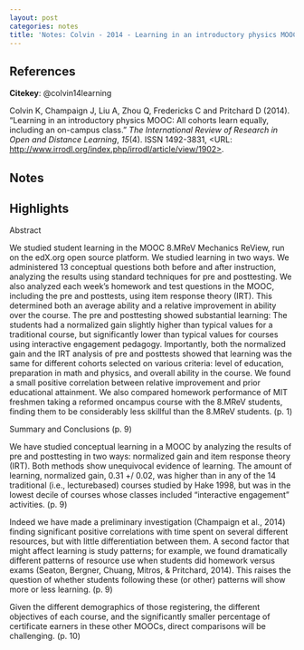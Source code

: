 ```yaml
---
layout: post
categories: notes
title: 'Notes: Colvin - 2014 - Learning in an introductory physics MOOC: All cohorts learn equally, including an on-campus class'
---
```


## References

**Citekey**: @colvin14learning

Colvin K, Champaign J, Liu A, Zhou Q, Fredericks C and Pritchard D
(2014). “Learning in an introductory physics MOOC: All cohorts learn
equally, including an on-campus class.” _The International Review of
Research in Open and Distance Learning_, *15*(4). ISSN 1492-3831, <URL:
http://www.irrodl.org/index.php/irrodl/article/view/1902>.

## Notes

## Highlights


Abstract

We studied student learning in the MOOC 8.MReV Mechanics ReView, run on the edX.org open source platform. We studied learning in two ways. We administered 13 conceptual questions both before and after instruction, analyzing the results using standard techniques for pre­ and posttesting. We also analyzed each week’s homework and test questions in the MOOC, including the pre­ and posttests, using item response theory (IRT). This determined both an average ability and a relative improvement in ability over the course. The pre­ and posttesting showed substantial learning: The students had a normalized gain slightly higher than typical values for a traditional course, but significantly lower than typical values for courses using interactive engagement pedagogy. Importantly, both the normalized gain and the IRT analysis of pre­ and posttests showed that learning was the same for different cohorts selected on various criteria: level of education, preparation in math and physics, and overall ability in the course. We found a small positive correlation between relative improvement and prior educational attainment. We also compared homework performance of MIT freshmen taking a reformed on­campus course with the 8.MReV students, finding them to be considerably less skillful than the 8.MReV students. (p. 1)

Summary and Conclusions (p. 9)

We have studied conceptual learning in a MOOC by analyzing the results of pre­ and posttesting in two ways: normalized gain and item response theory (IRT). Both methods show unequivocal evidence of learning. The amount of learning, normalized gain, 0.31 +/­ 0.02, was higher than in any of the 14 traditional (i.e., lecture­based) courses studied by Hake 1998, but was in the lowest decile of courses whose classes included “interactive engagement” activities. (p. 9)

Indeed we have made a preliminary investigation (Champaign et al., 2014) finding significant positive correlations with time spent on several different resources, but with little differentiation between them. A second factor that might affect learning is study patterns; for example, we found dramatically different patterns of resource use when students did homework versus exams (Seaton, Bergner, Chuang, Mitros, & Pritchard, 2014). This raises the question of whether students following these (or other) patterns will show more or less learning. (p. 9)

Given the different demographics of those registering, the different objectives of each course, and the significantly smaller percentage of certificate earners in these other MOOCs, direct comparisons will be challenging. (p. 10)
